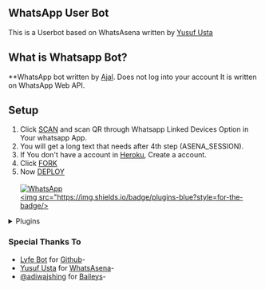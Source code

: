 ## WhatsApp User Bot

This is a Userbot based on WhatsAsena written by [Yusuf Usta](https://github.com/Quiec)

## What is Whatsapp Bot?

**WhatsApp bot written by [Ajal](https://github.com/Quiec). Does not log into your account It is written on WhatsApp Web API.

## Setup

1. Click [SCAN](https://replit.com/@apmmodz/apm-modz-bot) and scan QR through Whatsapp Linked Devices Option in Your whatsapp App.
2. You will get a long text that needs after 4th step (ASENA_SESSION).
3. If You don't have a account in [Heroku](https://signup.heroku.com/), Create a account.
4. Click [FORK](https://github.com/apmodz/whatsapp-bot/fork)
5. Now [DEPLOY](https://levanter.up.railway.app/dnmd)<br>
   <br>
   <a href="https://chat.whatsapp.com/IBK2I44EHgHFPuTsv5K40I"><img alt="WhatsApp" src="https://img.shields.io/badge/-Whatsapp%20Group-lightgrey?style=for-the-badge&logo=whatsapp&logoColor=white"/></a>
   <br>
   <a href="https://github.com/apmodz/whatsapp-bot"><img src="https://img.shields.io/badge/plugins-blue?style=for-the-badge/></a>

<!--
[![Run on Repl.it](https://replit.com/@apmmodz/apm-modz-bot)](https://https://replit.com/@apmmodz/apm-modz-bot)

[![Deploy](https://www.herokucdn.com/deploy/button.svg)](https://heroku.com/deploy?template=https://github.com/apmodz/whatsapp-bot) -->
<details>
<summary>Plugins</summary>
<p>

| Active | Group commands |
| :----: | :------------- |
|   <>   | Kick           |
|   <>   | Tag            |
|   <>   | Add            |
|   <>   | Warn           |
|   <>   | Vote           |
|   <>   | Invite         |
|   <>   | Revoke         |
|   <>   | Demote         |
|   <>   | Promote        |
|   <>   | Banbye         |
|   <>   | Goodbye        |
|   <>   | Welcome        |
|   <>   | Schedule       |
|   <>   | Auto-mute      |
|   <>   | Mute/Unmute    |
|   <>   | Common/Diff    |

| Active | Dowloader commands    |
| :----: | :-------------------- |
|   <>   | Saavn                 |
|   <>   | Upload                |
|   <>   | Yta/Ytv               |
|   <>   | Unsplash              |
|   <>   | Mediafire             |
|   <>   | Pinterest             |
|   <>   | SoundCloud            |
|   <>   | TikTok video          |
|   <>   | Twitter video         |
|   <>   | Facebook video        |
|   <>   | Instagram story       |
|   <>   | YouTube audio/video   |
|   <>   | Instagram video/image |

| Active | Misc Commands     | Usage                        |
| :----: | :---------------- | :--------------------------- |
|   <>   | Qr                | Reads QR code                |
|   <>   | Ss                | Screenshot of web            |
|   <>   | Url               | Gets url of media            |
|   <>   | Trt               | Translates messages          |
|   <>   | Mp3               | Video to mp3                 |
|   <>   | Txt               | Image to text                |
|   <>   | Afk               | Away from keyboard           |
|   <>   | Cut               | Cuts mp3                     |
|   <>   | Pdf               | Images to pdf                |
|   <>   | Mp4               | Sticker to video             |
|   <>   | Take              | Change sticker pack info     |
|   <>   | Wiki              | Wikipedia search             |
|   <>   | Meme              | Text on photos               |
|   <>   | Trim              | Trims video                  |
|   <>   | Find              | It finds song                |
|   <>   | Attp              | Coloured text sticker        |
|   <>   | Alive             | To check alive or not        |
|   <>   | Whois             | Group or individual data     |
|   <>   | Movie             | Shows Movie Info             |
|   <>   | Merge             | It merge a videos            |
|   <>   | Voice             | Voice to mp3                 |
|   <>   | Topdf             | Documnet ot pdf              |
|   <>   | Emoji             | Emoji to sticker             |
|   <>   | Lydia             | Auto AI chat                 |
|   <>   | Sticker           | Photo/video to sticker       |
|   <>   | Reverse           | Reverse audio/video          |
|   <>   | Unvoice           | Audio to voices              |
|   <>   | Wasted            | Wasted logo                  |
|   <>   | Trigged           | Triggered effect             |
|   <>   | Forward           | Forwarding msg using jid     |
|   <>   | Compress          | Compresses video             |
|   <>   | Google            | Google reverse image search  |
|   <>   | Upload            | Download from Url            |
|   <>   | Weather           | Shows weather                |
|   <>   | Getjids           | Gets jids of chats           |
|   <>   | Removebg          | Removes background           |
|   <>   | Setabout          | Sets bio                     |
|   <>   | Setstatus         | Sets status                  |
|   <>   | Pitch/low/bass    | Audio effects                |
|   <>   | Histo/vector/aves | Audio to video               |
|   <>   | Block/unblock     | Blocks/unblocks members      |
|   <>   | Broadcast         | Custom Broadcasting Messages |

</p>
</details>
   
### Special Thanks To

- [Lyfe Bot](https://github.com/lyfe00011) for [Github](https://github.com/lyfe00011/whatsapp-bot)-
- [Yusuf Usta](https://github.com/Quiec) for [WhatsAsena](https://github.com/yusufusta/WhatsAsena)-
- [@adiwajshing](https://github.com/adiwajshing) for [Baileys](https://github.com/adiwajshing/Baileys)-
